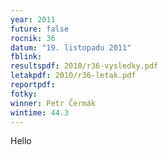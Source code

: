 ```yaml
---
year: 2011
future: false
rocnik: 36
datum: "19. listopadu 2011"
fblink: 
resultspdf: 2010/r36-vysledky.pdf
letakpdf: 2010/r36-letak.pdf
reportpdf: 
fotky: 
winner: Petr Čermák
wintime: 44.3
---
```

Hello